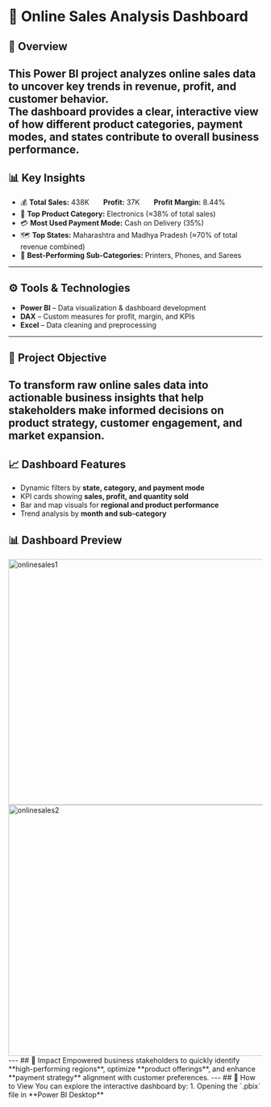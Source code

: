 # 🧭 Online Sales Analysis Dashboard  
## 📘 Overview  
This Power BI project analyzes online sales data to uncover key trends in **revenue, profit, and customer behavior**.  
The dashboard provides a clear, interactive view of how different **product categories, payment modes, and states** contribute to overall business performance.  
---
## 📊 Key Insights  
- 💰 **Total Sales:** 438K  **Profit:** 37K  **Profit Margin:** 8.44%  
- 🧩 **Top Product Category:** Electronics (≈38% of total sales)  
- 💳 **Most Used Payment Mode:** Cash on Delivery (35%)  
- 🗺️ **Top States:** Maharashtra and Madhya Pradesh (≈70% of total revenue combined)  
- 👕 **Best-Performing Sub-Categories:** Printers, Phones, and Sarees  
---
## ⚙️ Tools & Technologies  
- **Power BI** – Data visualization & dashboard development  
- **DAX** – Custom measures for profit, margin, and KPIs  
- **Excel** – Data cleaning and preprocessing  
---
## 🎯 Project Objective  
To transform raw online sales data into **actionable business insights** that help stakeholders make informed decisions on **product strategy, customer engagement, and market expansion**.  
---
## 📈 Dashboard Features  
- Dynamic filters by **state, category, and payment mode**  
- KPI cards showing **sales, profit, and quantity sold**  
- Bar and map visuals for **regional and product performance**  
- Trend analysis by **month and sub-category**
## 📊 Dashboard Preview
<img width="902" height="486" alt="onlinesales1" src="https://github.com/user-attachments/assets/0ecc7c6b-4cc2-4988-917e-e861ae3baa29" />
<img width="872" height="497" alt="onlinesales2" src="https://github.com/user-attachments/assets/02859987-a309-403b-9af4-07d867b9e025" />
---
## 📌 Impact  
Empowered business stakeholders to quickly identify **high-performing regions**, optimize **product offerings**, and enhance **payment strategy** alignment with customer preferences.  
---
## 🧩 How to View  
You can explore the interactive dashboard by:  
1. Opening the `.pbix` file in **Power BI Desktop**
